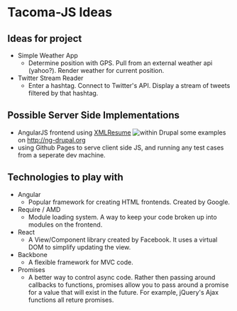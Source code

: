 
# Tacoma-JS Ideas


## Ideas for project

- Simple Weather App
  - Determine position with GPS. Pull from an external weather api (yahoo?). Render weather for current position.
- Twitter Stream Reader
  - Enter a hashtag. Connect to Twitter's API. Display a stream of tweets filtered by that hashtag.

## Possible Server Side Implementations
- AngularJS frontend using [XMLResume](http://www.xml-resume.com/d/) ![within Drupal](http://www.xml-resume.com/d/sites/all/themes/bootstrap/logo.png) some examples on http://ng-drupal.org
- using Github Pages to serve client side JS, and running any test cases from a seperate dev machine.


## Technologies to play with

- Angular
  - Popular framework for creating HTML frontends. Created by Google.
- Require / AMD
  - Module loading system. A way to keep your code broken up into modules on the frontend.
- React
  - A View/Component library created by Facebook. It uses a virtual DOM to simplify updating the view.
- Backbone
  - A flexible framework for MVC code.
- Promises
  - A better way to control async code. Rather then passing around callbacks to functions, promises allow you to pass around a promise for a value that will exist in the future. For example, jQuery's Ajax functions all reture promises.

